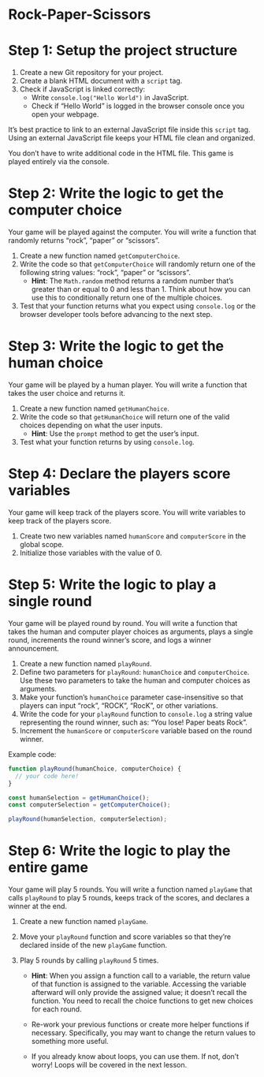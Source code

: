 # Rock-Paper-Scissors

# Step 1: Setup the project structure

1. Create a new Git repository for your project.
2. Create a blank HTML document with a `script` tag.
3. Check if JavaScript is linked correctly:
   - Write `console.log("Hello World")` in JavaScript.
   - Check if “Hello World” is logged in the browser console once you open your webpage.

It’s best practice to link to an external JavaScript file inside this `script` tag. Using an external JavaScript file keeps your HTML file clean and organized.

You don’t have to write additional code in the HTML file. This game is played entirely via the console.

# Step 2: Write the logic to get the computer choice

Your game will be played against the computer. You will write a function that randomly returns “rock”, “paper” or “scissors”.

1. Create a new function named `getComputerChoice`.
2. Write the code so that `getComputerChoice` will randomly return one of the following string values: “rock”, “paper” or “scissors”.
   - **Hint**: The `Math.random` method returns a random number that’s greater than or equal to 0 and less than 1. Think about how you can use this to conditionally return one of the multiple choices.
3. Test that your function returns what you expect using `console.log` or the browser developer tools before advancing to the next step.

# Step 3: Write the logic to get the human choice

Your game will be played by a human player. You will write a function that takes the user choice and returns it.

1. Create a new function named `getHumanChoice`.
2. Write the code so that `getHumanChoice` will return one of the valid choices depending on what the user inputs.
   - **Hint**: Use the `prompt` method to get the user’s input.
3. Test what your function returns by using `console.log`.

# Step 4: Declare the players score variables

Your game will keep track of the players score. You will write variables to keep track of the players score.

1. Create two new variables named `humanScore` and `computerScore` in the global scope.
2. Initialize those variables with the value of 0.

# Step 5: Write the logic to play a single round

Your game will be played round by round. You will write a function that takes the human and computer player choices as arguments, plays a single round, increments the round winner’s score, and logs a winner announcement.

1. Create a new function named `playRound`.
2. Define two parameters for `playRound`: `humanChoice` and `computerChoice`. Use these two parameters to take the human and computer choices as arguments.
3. Make your function’s `humanChoice` parameter case-insensitive so that players can input “rock”, “ROCK”, “RocK”, or other variations.
4. Write the code for your `playRound` function to `console.log` a string value representing the round winner, such as: “You lose! Paper beats Rock”.
5. Increment the `humanScore` or `computerScore` variable based on the round winner.

Example code:
```javascript
function playRound(humanChoice, computerChoice) {
  // your code here!
}

const humanSelection = getHumanChoice();
const computerSelection = getComputerChoice();

playRound(humanSelection, computerSelection);
```

# Step 6: Write the logic to play the entire game

Your game will play 5 rounds. You will write a function named `playGame` that calls `playRound` to play 5 rounds, keeps track of the scores, and declares a winner at the end.

1. Create a new function named `playGame`.
2. Move your `playRound` function and score variables so that they’re declared inside of the new `playGame` function.
3. Play 5 rounds by calling `playRound` 5 times.

   - **Hint**: When you assign a function call to a variable, the return value of that function is assigned to the variable. Accessing the variable afterward will only provide the assigned value; it doesn’t recall the function. You need to recall the choice functions to get new choices for each round.

   - Re-work your previous functions or create more helper functions if necessary. Specifically, you may want to change the return values to something more useful.
   
   - If you already know about loops, you can use them. If not, don’t worry! Loops will be covered in the next lesson.
